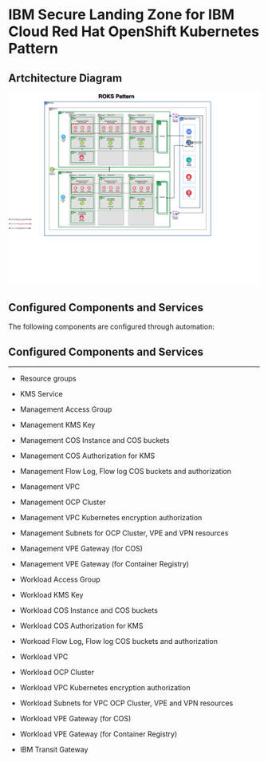 # IBM Secure Landing Zone for IBM Cloud Red Hat OpenShift Kubernetes Pattern

## Artchitecture Diagram

<img src="../images/patterns/roks-pattern.png">

## Configured Components and Services

The following components are configured through automation:

## Configured Components and Services
----------------------------------------------------------------
* Resource groups
* KMS Service

* Management Access Group
* Management KMS Key
* Management COS Instance and COS buckets
* Management COS Authorization for KMS
* Management Flow Log, Flow log COS buckets and authorization
* Management VPC
* Management OCP Cluster
* Management VPC Kubernetes encryption authorization
* Management Subnets for OCP Cluster, VPE and VPN resources
* Management VPE Gateway (for COS)
* Management VPE Gateway (for Container Registry)

* Workload Access Group
* Workload KMS Key
* Workload COS Instance and COS buckets
* Workload COS Authorization for KMS
* Workoad Flow Log, Flow log COS buckets and authorization
* Workload VPC
* Workload OCP Cluster
* Workload VPC Kubernetes encryption authorization
* Workload Subnets for VPC OCP Cluster, VPE and VPN resources
* Workload VPE Gateway (for COS)
* Workload VPE Gateway (for Container Registry)

* IBM Transit Gateway
